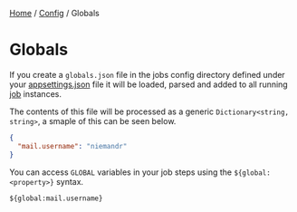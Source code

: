 [Home](/README.md) / [Config](/docs/configuration/README.md) / Globals

# Globals
If you create a `globals.json` file in the jobs config directory defined under your [appsettings.json](/docs/configuration/appsettings.md) file it will be loaded, parsed and added to all running [job](/docs/configuration/JobConfig.md) instances.

The contents of this file will be processed as a generic `Dictionary<string, string>`, a smaple of this can be seen below.

```json
{
  "mail.username": "niemandr"
}
```

You can access `GLOBAL` variables in your job steps using the `${global:<property>}` syntax.

    ${global:mail.username}
